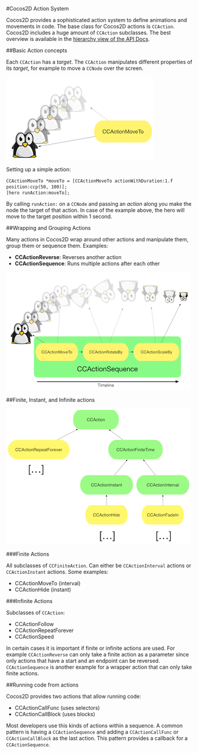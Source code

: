 #Cocos2D Action System

Cocos2D provides a sophisticated action system to define animations and movements in code. The base class for Cocos2D actions is `CCAction`. Cocos2D includes a huge amount of `CCAction` subclasses. The best overview is available in the [hierarchy view of the API Docs](http://www.cocos2d-iphone.org/api-ref/3.0-rc1/hierarchy.html).

##Basic Action concepts

Each `CCAction` has a *target*. The `CCAction` manipulates different properties of its *target*, for example to move a `CCNode` over the screen.

![image](../_images/conceptual/ccactionmoveto-diagram.png)

Setting up a simple action:

	CCActionMoveTo *moveTo = [CCActionMoveTo actionWithDuration:1.f position:ccp(50, 100)];
    [hero runAction:moveTo];
    
By calling `runAction:` on a `CCNode` and passing an *action* along you make the node the target of that action. In case of the example above, the hero will move to the target position within 1 second. 

##Wrapping and Grouping Actions

Many actions in Cocos2D wrap around other actions and manipulate them, group them or sequence them. Examples:

- **CCActionReverse**: Reverses another action
- **CCActionSequence**: Runs multiple actions after each other

![image](../_images/conceptual/ccactionsequence-diagram.png)

##Finite, Instant, and Infinite actions

![image](../_images/conceptual/ccaction-class-hierarchy-diagram.png)

###Finite Actions

All subclasses of `CCFiniteAction`. Can either be `CCActionInterval` actions or `CCActionInstant` actions. Some examples:

- CCActionMoveTo (interval)
- CCActionHide (instant)

###Infinite Actions

Subclasses of `CCAction`:

- CCActionFollow
- CCActionRepeatForever
- CCActionSpeed

In certain cases it is important if finite or infinite actions are used. For example `CCActionReverse` can only take a finite action as a parameter since only actions that have a start and an endpoint can be reversed. `CCActionSequence` is another example for a wrapper action that can only take finite actions.

##Running code from actions

Cocos2D provides two actions that allow running code:

- CCActionCallFunc (uses selectors)
- CCActionCallBlock (uses blocks)

Most developers use this kinds of actions within a sequence. A common pattern is having a `CCActionSequence` and adding a `CCActionCallFunc` or `CCActionCallBlock` as the last action. This pattern provides a callback for a `CCActionSequence`.
